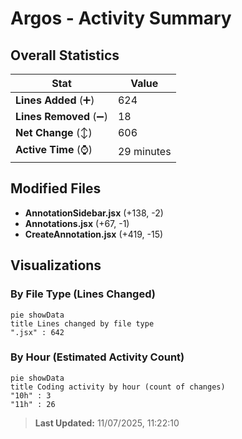 # Argos - Activity Summary 

## Overall Statistics

| Stat                   | Value                                                             |
| ---------------------- | ----------------------------------------------------------------- |
| **Lines Added** (➕)   | 624                                          |
| **Lines Removed** (➖) | 18                                        |
| **Net Change** (↕)    | 606                |
| **Active Time** (⌚)   | 29 minutes |


## Modified Files
- **AnnotationSidebar.jsx** (+138, -2)
- **Annotations.jsx** (+67, -1)
- **CreateAnnotation.jsx** (+419, -15)

## Visualizations

### By File Type (Lines Changed)

```mermaid
pie showData
title Lines changed by file type
".jsx" : 642
```

### By Hour (Estimated Activity Count)

```mermaid
pie showData
title Coding activity by hour (count of changes)
"10h" : 3
"11h" : 26
```


> **Last Updated:** 11/07/2025, 11:22:10
